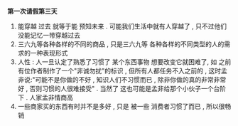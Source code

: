 **第一次请假第三天**
1. 能穿越 过去 就等于能 预知未来 . 可能我们生活中就有人穿越了 , 只不过他们没能记忆一带穿越过去
2. 三六九等各种各样的不同的商品 , 只是三六九等 各种各样的不同类型的人的需求的一种表现形式 
3. 人性 : 人一旦认定了熟悉了习惯了 某个东西事物 想要改变它就困难了, 如 之前有位作者制作了一个"非诚勿扰"的标识 , 但所有人都任务不入之前的 , 这时孟非说:"可能不是你做的不好 , 知识人们不习惯而已 , 除非你做的真的非常非常好 , 否则习惯的人很难接受" . 当然了 这也可能是孟非给那个小伙子一个台阶下 . 人家孟非情商高
4. 一些商家买的东西有时并不是多好 , 只是 被一些 消费者习惯了而已 , 所以很畅销